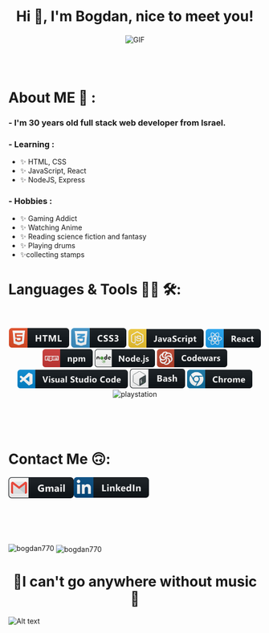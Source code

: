 <div align="center">
<h1 >Hi 👋, I'm Bogdan, nice to meet you!</h1>
<img hight="300" width="700" alt="GIF" align="center" src="https://media2.giphy.com/media/VXJWhaO7afRe/giphy.gif">
</div>

</br>
</br>
</br>


# About ME 💬 :

### - I'm 30 years old full stack web developer from Israel.

### - Learning :
- ✨ HTML, CSS
- ✨ JavaScript, React
- ✨ NodeJS, Express

### - Hobbies : 
- ✨ Gaming Addict
- ✨ Watching Anime
- ✨ Reading science fiction and fantasy
- ✨ Playing drums
- ✨collecting stamps

# Languages & Tools 👨‍💻 🛠:
</br>

<p align="center">

<!-- For more icons please follow  https://github.com/devicons/devicon/tree/master/icons -->
<img src="https://github.com/MikeCodesDotNET/ColoredBadges/blob/master/svg/dev/languages/html.svg" alt="html5" width="120" hight="50">
<img src="https://github.com/MikeCodesDotNET/ColoredBadges/blob/master/svg/dev/languages/css3.svg" alt="css3"  width="110" hight="50">
<img src="https://github.com/MikeCodesDotNET/ColoredBadges/blob/master/svg/dev/languages/js.svg" alt="js"  width="150" hight="50">
<img src="https://github.com/MikeCodesDotNET/ColoredBadges/blob/master/svg/dev/frameworks/react.svg" alt="react"  width="110" hight="50">
<img src="https://github.com/MikeCodesDotNET/ColoredBadges/blob/master/svg/dev/services/npm.svg" alt="npm"  width="100" hight="50">
<img src="https://github.com/MikeCodesDotNET/ColoredBadges/blob/master/svg/dev/frameworks/nodejs.svg" alt="node"  width="120" hight="50">
<img src="https://github.com/MikeCodesDotNET/ColoredBadges/blob/master/svg/dev/services/codewars.svg" alt="cw"  width="140" hight="50">
<img src="https://github.com/MikeCodesDotNET/ColoredBadges/blob/master/svg/dev/tools/visualstudio_code.svg" alt="vsc"  width="220" hight="60">
<img src="https://github.com/MikeCodesDotNET/ColoredBadges/blob/master/svg/dev/tools/bash.svg" alt="bash"  width="110" hight="50">
<img src="https://github.com/MikeCodesDotNET/ColoredBadges/blob/master/svg/dev/misc/chrome.svg" alt="chrome"  width="130" hight="50">
<img src="https://github.com/Xx-Ashutosh-xX/Xx-Ashutosh-xX/blob/master/assets/icons/playstation@3x.png" alt="playstation" width="150" hight="50">
</p>
</br>
</br>
</br>

# Contact Me 🙃:

<a href="mailto:sliusarenko.work@gmail.com">
 <img align="left" alt="Gmail" width="130" hight="100" src="https://github.com/MikeCodesDotNET/ColoredBadges/blob/master/svg/social/gmail.svg" />
</a>
<a href="https://www.linkedin.com/in/bogdan-sliusarenko-016440185/">
  <img align="left" alt="Linkedin" width="150" hight="100" src="https://github.com/MikeCodesDotNET/ColoredBadges/blob/master/svg/social/linkedin.svg" />
</a>

</br>
</br>
</br>
</br>
</br>
</br>
</br>

<p><img align="left" src="https://github-readme-stats.vercel.app/api/top-langs?username=bogdan770&show_icons=true&locale=en&layout=compact" alt="bogdan770" /></p>

<p>&nbsp;<img align="center" src="https://github-readme-stats.vercel.app/api?username=bogdan770&show_icons=true&locale=en" alt="bogdan770" /></p>

<h1 align="center">🥁I can't go anywhere without music🎸</h1>

![Alt text](https://spotify-recently-played-readme.vercel.app/api?user=tvyr8rcx00ssgu2vokp76vb6m)
